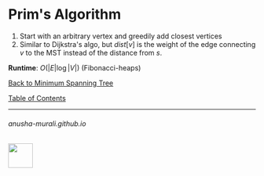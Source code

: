 # Prim's Algorithm

1. Start with an arbitrary vertex and greedily add closest vertices
2. Similar to Dijkstra's algo, but $dist[v]$ is the weight of the edge connecting $v$ to the MST instead of the distance from $s$.

**Runtime**: $O(|E| \log |V|)$ (Fibonacci-heaps)

[Back to Minimum Spanning Tree](./mst.md)

[Table of Contents](./index.md)

* * *
###### anusha-murali.github.io

<img src="https://github.com/anusha-murali/anusha-murali.github.io/assets/111596338/639243aa-2857-4595-a65a-7852762bb002" width="50" height="50"/>

